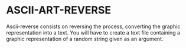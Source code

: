 # ASCII-ART-REVERSE
Ascii-reverse consists on reversing the process, converting the graphic representation into a text. You will have to create a text file containing a graphic representation of a random string given as an argument.
